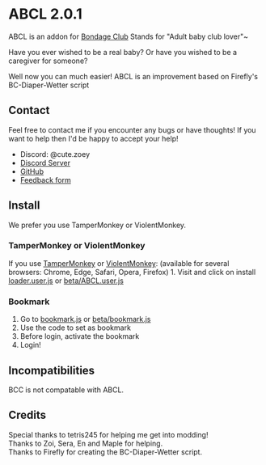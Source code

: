 # ABCL 2.0.1

ABCL is an addon for [Bondage Club](https://www.bondageprojects.com/club_game/)
Stands for "Adult baby club lover"~

Have you ever wished to be a real baby? Or have you wished to be a caregiver for someone?

Well now you can much easier!
ABCL is an improvement based on Firefly's BC-Diaper-Wetter script

## Contact

Feel free to contact me if you encounter any bugs or have thoughts!
If you want to help then I'd be happy to accept your help!

- Discord: @cute.zoey
- [Discord Server](https://discord.gg/V9rNpRQqtZ)
- [GitHub](https://github.com/zoe-64/ABCL)
- [Feedback form](https://docs.google.com/forms/d/e/1FAIpQLSdOMGAEmOlFTpbcdkdn8b380p50WAE8qPux-45WvFM3qhf9_w/viewform?usp=dialog)

## Install

We prefer you use TamperMonkey or ViolentMonkey.

### TamperMonkey or ViolentMonkey

If you use [TamperMonkey](https://www.tampermonkey.net/) or [ViolentMonkey](https://violentmonkey.github.io): (available for several browsers: Chrome, Edge, Safari, Opera, Firefox) 1. Visit and click on install [loader.user.js](https://github.com/zoe-64/ABCL/raw/main/main/loader.user.js) or [beta/ABCL.user.js](https://github.com/zoe-64/ABCL/blob/main/beta/ABCL.user.js)

### Bookmark

1. Go to [bookmark.js](https://github.com/zoe-64/ABCL/blob/main/main/bookmark.js) or [beta/bookmark.js](https://github.com/zoe-64/ABCL/blob/main/beta/bookmark.js)
2. Use the code to set as bookmark
3. Before login, activate the bookmark
4. Login!

## Incompatibilities

BCC is not compatable with ABCL.

## Credits

Special thanks to tetris245 for helping me get into modding!<br>
Thanks to Zoi, Sera, En and Maple for helping.<br>
Thanks to Firefly for creating the BC-Diaper-Wetter script.
